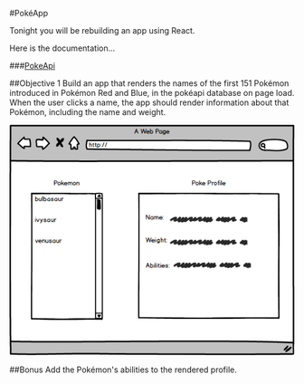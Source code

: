 #PokéApp

Tonight you will be rebuilding an app using React.

Here is the documentation...

###[PokeApi](https://pokeapi.co/docsv2/#resource-lists)

##Objective 1
Build an app that renders the names of the first 151 Pokémon introduced in Pokémon Red and Blue, in the pokéapi database on page load.  When the user clicks a name, the app should render information about that Pokémon, including the name and weight.

![poke](./pokemock.png) 

##Bonus
Add the Pokémon's abilities to the rendered profile.